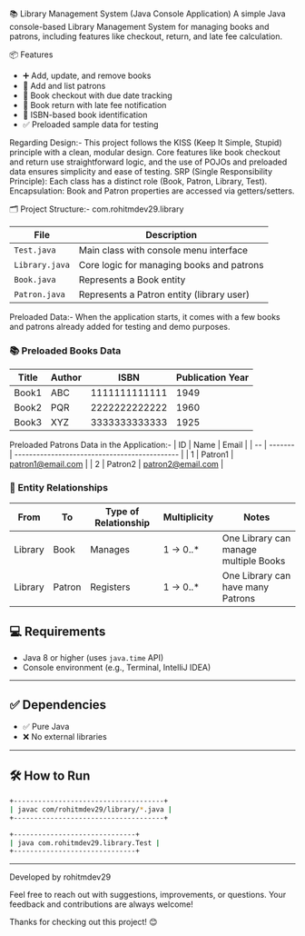 📚 Library Management System (Java Console Application)
A simple Java console-based Library Management System for managing books and patrons, including features like checkout, return, and late fee calculation.

📦 Features

- ➕ Add, update, and remove books
- 👤 Add and list patrons
- 📖 Book checkout with due date tracking
- 🔄 Book return with late fee notification
- 🧾 ISBN-based book identification
- ✅ Preloaded sample data for testing

Regarding Design:-
This project follows the KISS (Keep It Simple, Stupid) principle with a clean, modular design. Core features like book checkout and return use straightforward logic, and the use of POJOs and preloaded data ensures simplicity and ease of testing.
SRP (Single Responsibility Principle): Each class has a distinct role (Book, Patron, Library, Test).
Encapsulation: Book and Patron properties are accessed via getters/setters.

🗂 Project Structure:-
com.rohitmdev29.library

| File           | Description                                      |
|----------------|--------------------------------------------------|
| `Test.java`    | Main class with console menu interface           |
| `Library.java` | Core logic for managing books and patrons        |
| `Book.java`    | Represents a Book entity                         |
| `Patron.java`  | Represents a Patron entity (library user)        |


Preloaded Data:-
When the application starts, it comes with a few books and patrons already added for testing and demo purposes.
### 📚 Preloaded Books Data

| Title  | Author | ISBN           | Publication Year |
|--------|--------|----------------|------------------|
| Book1  | ABC    | 1111111111111  | 1949             |
| Book2  | PQR    | 2222222222222  | 1960             |
| Book3  | XYZ    | 3333333333333  | 1925             |


Preloaded Patrons Data in the Application:-
| ID | Name    | Email                                         |
| -- | ------- | --------------------------------------------- |
| 1  | Patron1 | [patron1@email.com](mailto:patron1@email.com) |
| 2  | Patron2 | [patron2@email.com](mailto:patron2@email.com) |


### 🔗 Entity Relationships

| From     | To      | Type of Relationship      | Multiplicity       | Notes                                 |
|----------|---------|---------------------------|--------------------|----------------------------------------|
| Library  | Book    | Manages                   | 1 → 0..*           | One Library can manage multiple Books |
| Library  | Patron  | Registers                 | 1 → 0..*           | One Library can have many Patrons     |



## 💻 Requirements

- Java 8 or higher (uses `java.time` API)
- Console environment (e.g., Terminal, IntelliJ IDEA)

---

## ✅ Dependencies

- ✅ Pure Java
- ❌ No external libraries

---

## 🛠️ How to Run

```bash
+-------------------------------------+
| javac com/rohitmdev29/library/*.java |
+-------------------------------------+

+------------------------------+
| java com.rohitmdev29.library.Test |
+------------------------------+

```
---

Developed by rohitmdev29

Feel free to reach out with suggestions, improvements, or questions.
Your feedback and contributions are always welcome!

Thanks for checking out this project! 😊
